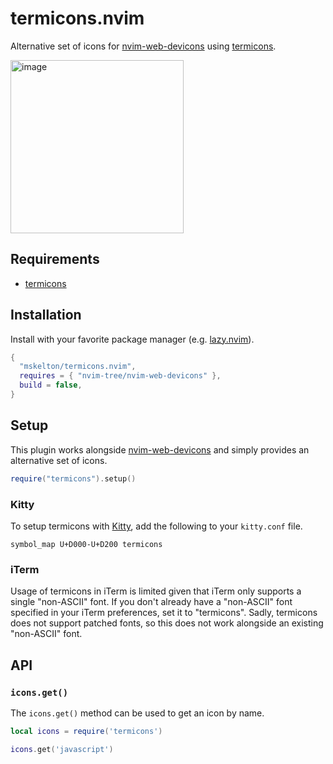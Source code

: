 # termicons.nvim

Alternative set of icons for [nvim-web-devicons](https://github.com/nvim-tree/nvim-web-devicons) using [termicons](https://github.com/mskelton/termicons).

<img width="277" alt="image" src="https://user-images.githubusercontent.com/25914066/224574131-4eb3aef2-06aa-468b-ad98-d21fea3e2506.png">

## Requirements

* [termicons](https://termicons.mskelton.dev)

## Installation

Install with your favorite package manager (e.g. [lazy.nvim](https://github.com/folke/lazy.nvim)).

```lua
{
  "mskelton/termicons.nvim",
  requires = { "nvim-tree/nvim-web-devicons" },
  build = false,
}
```

## Setup

This plugin works alongside [nvim-web-devicons](https://github.com/nvim-tree/nvim-web-devicons) and simply provides an alternative set of icons.

```lua
require("termicons").setup()
```

### Kitty

To setup termicons with [Kitty](https://sw.kovidgoyal.net/kitty), add the
following to your `kitty.conf` file.

```kitty
symbol_map U+D000-U+D200 termicons
```

### iTerm

Usage of termicons in iTerm is limited given that iTerm only supports a single
"non-ASCII" font. If you don't already have a "non-ASCII" font specified in your
iTerm preferences, set it to "termicons". Sadly, termicons does not support
patched fonts, so this does not work alongside an existing "non-ASCII" font.

## API

### `icons.get()`

The `icons.get()` method can be used to get an icon by name.

```lua
local icons = require('termicons')

icons.get('javascript')
```

<!-- vim: set ft=markdown: -->